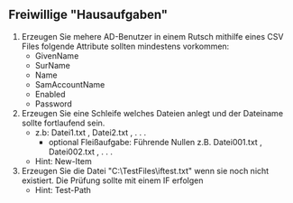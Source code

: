 ## Freiwillige "Hausaufgaben"
1. Erzeugen Sie mehere AD-Benutzer in einem Rutsch mithilfe eines CSV Files folgende Attribute sollten mindestens vorkommen:
    - GivenName
    - SurName
    - Name
    - SamAccountName
    - Enabled
    - Password
2. Erzeugen Sie eine Schleife welches Dateien anlegt und der Dateiname sollte fortlaufend sein. 
    - z.b: Datei1.txt , Datei2.txt , . . . 
        - optional Fleißaufgabe: Führende Nullen z.B. Datei001.txt , Datei002.txt , . . . 
    - Hint: New-Item
3. Erzeugen Sie die Datei "C:\TestFiles\iftest.txt" wenn sie noch nicht existiert. Die Prüfung sollte mit einem IF erfolgen
    - Hint: Test-Path
